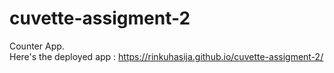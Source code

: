 # cuvette-assigment-2

Counter App.  
Here's the deployed app : https://rinkuhasija.github.io/cuvette-assigment-2/
